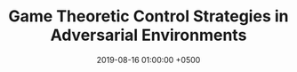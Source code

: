 ---
title: "Game Theoretic Control Strategies in Adversarial Environments"
collection: publications
permalink: /publication/vonmoll2019game
date: 2019-08-16 01:00:00 +0500
venue: 'Aerospace Control and Guidance Systems Committee'
pubtype: 'presentation'
authors: 'A. Von Moll'
excerpt_separator: ""
---